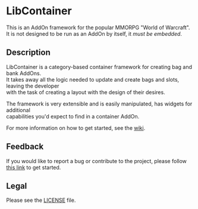 # LibContainer

This is an AddOn framework for the popular MMORPG "World of Warcraft".  
It is not designed to be run as an AddOn by itself, it _must be embedded_.

## Description

LibContainer is a category-based container framework for creating bag and bank AddOns.  
It takes away all the logic needed to update and create bags and slots, leaving the developer  
with the task of creating a layout with the design of their desires.

The framework is very extensible and is easily manipulated, has widgets for additional  
capabilities you'd expect to find in a container AddOn.

For more information on how to get started, see the [wiki](//github.com/p3lim-wow/LibContainer/wiki).

## Feedback

If you would like to report a bug or contribute to the project, please follow [this link](//github.com/p3lim-wow/LibContainer/issues?q=) to get started.

## Legal

Please see the [LICENSE](//github.com/p3lim-wow/LibContainer/blob/master/LICENSE.txt) file.

